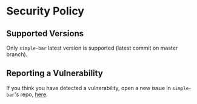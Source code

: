 # Security Policy

## Supported Versions

Only `simple-bar` latest version is supported (latest commit on master branch).

## Reporting a Vulnerability

If you think you have detected a vulnerability, open a new issue in `simple-bar`'s repo, [here](https://github.com/Jean-Tinland/simple-bar/issues).
